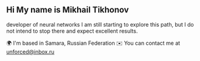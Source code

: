 ## Hi My name is Mikhail Tikhonov
developer of neural networks
I am still starting to explore this path, but I do not intend to stop there and expect excellent results.

🌍 I'm based in Samara, Russian Federation
✉️ You can contact me at unforced@inbox.ru
